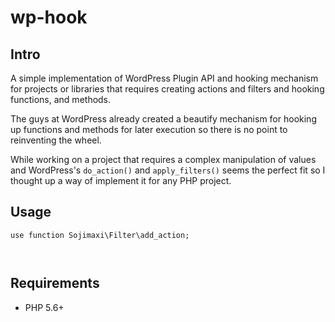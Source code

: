 # wp-hook
## Intro
A simple implementation of WordPress Plugin API and hooking mechanism for projects or libraries that requires creating actions and filters and hooking functions, and methods. 

The guys at WordPress already created a beautify mechanism for hooking up functions and methods for later execution so there is no point to reinventing the wheel.

While working on a project that requires a complex manipulation of values and WordPress's `do_action()` and `apply_filters()` seems the perfect fit so I thought up a way of implement it for any PHP project.

## Usage
```
use function Sojimaxi\Filter\add_action;



```

## Requirements
- PHP 5.6+

